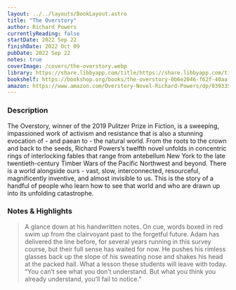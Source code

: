 ```yaml
---
layout: ../../layouts/BookLayout.astro
title: "The Overstory"
author: Richard Powers
currentlyReading: false
startDate: 2022 Sep 22
finishDate: 2022 Oct 09
pubDate: 2022 Sep 22
notes: true
coverImage: /covers/the-overstory.webp
library: https://share.libbyapp.com/title/https://share.libbyapp.com/title/3360345
bookshelf: https://bookshop.org/books/the-overstory-0b6e2046-f62f-40aa-8589-97b751cbcfc8/9780393356687
amazon: https://www.amazon.com/Overstory-Novel-Richard-Powers/dp/039335668X
---
```


### Description
The Overstory, winner of the 2019 Pulitzer Prize in Fiction, is a sweeping, impassioned work of activism and resistance that is also a stunning evocation of - and paean to - the natural world. From the roots to the crown and back to the seeds, Richard Powers’s twelfth novel unfolds in concentric rings of interlocking fables that range from antebellum New York to the late twentieth-century Timber Wars of the Pacific Northwest and beyond. There is a world alongside ours - vast, slow, interconnected, resourceful, magnificently inventive, and almost invisible to us. This is the story of a handful of people who learn how to see that world and who are drawn up into its unfolding catastrophe.

### Notes & Highlights
> A glance down at his handwritten notes. On cue, words boxed in red swim up from the clairvoyant past to the forgetful future. Adam has delivered the line before, for several years running in this survey course, but their full sense has waited for now. He pushes his rimless glasses back up the slope of his sweating nose and shakes his head at the packed hall. What a lesson these students will leave with today.  
> “You can’t see what you don’t understand. But what you think you already understand, you’ll fail to notice.”  
